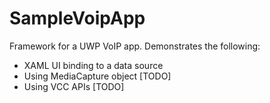 # SampleVoipApp
Framework for a UWP VoIP app. Demonstrates the following:


- XAML UI binding to a data source
- Using MediaCapture object [TODO]
- Using VCC APIs [TODO]

